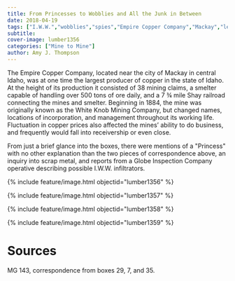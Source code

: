 ```yaml
---
title: From Princesses to Wobblies and All the Junk in Between
date: 2018-04-19
tags: ["I.W.W.","wobblies","spies","Empire Copper Company","Mackay","letters","mining"]
subtitle: 
cover-image: lumber1356
categories: ["Mine to Mine"]
author: Amy J. Thompson
---
```


The Empire Copper Company, located near the city of Mackay in central Idaho, was at one time the largest producer of copper in the state of Idaho. At the height of its production it consisted of 38 mining claims, a smelter capable of handling over 500 tons of ore daily, and a 7 ¾ mile Shay railroad connecting the mines and smelter. Beginning in 1884, the mine was originally known as the White Knob Mining Company, but changed names, locations of incorporation, and management throughout its working life. Fluctuation in copper prices also affected the mines’ ability to do business, and frequently would fall into receivership or even close. 

From just a brief glance into the boxes, there were mentions of a "Princess" with no other explanation than the two pieces of correspondence above, an inquiry into scrap metal, and reports from a Globe Inspection Company operative describing possible I.W.W. infiltrators. 

{% include feature/image.html objectid="lumber1356" %}

{% include feature/image.html objectid="lumber1357" %}

{% include feature/image.html objectid="lumber1358" %}

{% include feature/image.html objectid="lumber1359" %}

# Sources

MG 143, correspondence from boxes 29, 7, and 35.